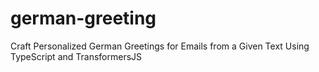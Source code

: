# german-greeting
Craft Personalized German Greetings for Emails from a Given Text Using TypeScript and TransformersJS
